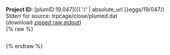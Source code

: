 **Project ID:** [plumID:19.047]({{ '/' | absolute_url }}eggs/19/047/)  
Stderr for source:  trpcage/close/plumed.dat   
(download [zipped raw stdout](plumed.dat.plumed_master.stdout.txt.zip))  
{% raw %}
<pre>
</pre>
{% endraw %}
